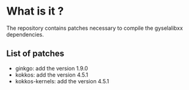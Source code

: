 # What is it ?

The repository contains patches necessary to compile the gyselalibxx dependencies.

## List of patches

- ginkgo: add the version 1.9.0
- kokkos: add the version 4.5.1
- kokkos-kernels: add the version 4.5.1
